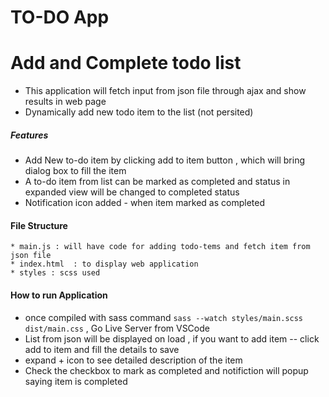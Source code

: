 # TO-DO App 

<h1> Add and Complete todo list </h1>

* This application will fetch input from json file through ajax and show results in web page 
* Dynamically add new todo item to the list (not persited)
    
<h5> Features </h5>

* Add New to-do item by clicking add to item button , which will bring dialog box to fill the item 
* A to-do item from list can be marked as completed and status in expanded view will be changed to completed status 
* Notification icon added - when item marked as completed 



<h4> File Structure </h4>

    * main.js : will have code for adding todo-tems and fetch item from json file
    * index.html  : to display web application  
    * styles : scss used 
    
<h4> How to run Application </h4> 

* once compiled with sass command  <code>sass --watch styles/main.scss dist/main.css</code> , Go Live Server from VSCode  
* List from json will be displayed on load , if you want to add item -- click add to item and fill the details to save 
* expand + icon to see detailed description of the item 
* Check the checkbox to mark as completed and notifiction will popup saying item is completed 



